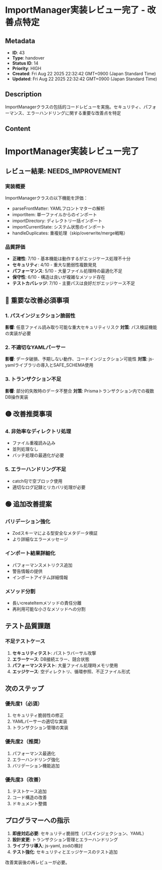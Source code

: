 # ImportManager実装レビュー完了 - 改善点特定

## Metadata

- **ID**: 43
- **Type**: handover
- **Status ID**: 14
- **Priority**: HIGH
- **Created**: Fri Aug 22 2025 22:32:42 GMT+0900 (Japan Standard Time)
- **Updated**: Fri Aug 22 2025 22:32:42 GMT+0900 (Japan Standard Time)

## Description

ImportManagerクラスの包括的コードレビューを実施。セキュリティ、パフォーマンス、エラーハンドリングに関する重要な改善点を特定

## Content

# ImportManager実装レビュー完了

## レビュー結果: NEEDS_IMPROVEMENT

### 実装概要
ImportManagerクラスの以下機能を評価：
- parseFrontMatter: YAMLフロントマターの解析
- importItem: 単一ファイルからのインポート
- importDirectory: ディレクトリ一括インポート
- importCurrentState: システム状態のインポート
- handleDuplicates: 重複処理（skip/overwrite/merge戦略）

### 品質評価
- **正確性**: 7/10 - 基本機能は動作するがエッジケース処理不十分
- **セキュリティ**: 4/10 - 重大な脆弱性複数発見
- **パフォーマンス**: 5/10 - 大量ファイル処理時の最適化不足
- **保守性**: 6/10 - 構造は良いが複雑なメソッド存在
- **テストカバレッジ**: 7/10 - 主要パスは良好だがエッジケース不足

## 🔴 重要な改善必須事項

### 1. パスインジェクション脆弱性
**影響**: 任意ファイル読み取り可能な重大セキュリティリスク
**対策**: パス検証機能の実装が必要

### 2. 不適切なYAMLパーサー
**影響**: データ破損、予期しない動作、コードインジェクション可能性
**対策**: js-yamlライブラリの導入とSAFE_SCHEMA使用

### 3. トランザクション不足
**影響**: 部分的失敗時のデータ不整合
**対策**: Prismaトランザクション内での複数DB操作実装

## 🟡 改善推奨事項

### 4. 非効率なディレクトリ処理
- ファイル重複読み込み
- 並列処理なし
- バッチ処理の最適化が必要

### 5. エラーハンドリング不足
- catch句で空ブロック使用
- 適切なログ記録とリカバリ処理が必要

## 🟢 追加改善提案

### バリデーション強化
- Zodスキーマによる型安全なメタデータ検証
- より詳細なエラーメッセージ

### インポート結果詳細化
- パフォーマンスメトリクス追加
- 警告情報の提供
- インポートアイテム詳細情報

### メソッド分割
- 長いcreateItemメソッドの責任分離
- 再利用可能な小さなメソッドへの分割

## テスト品質課題

### 不足テストケース
1. **セキュリティテスト**: パストラバーサル攻撃
2. **エラーケース**: DB接続エラー、競合状態
3. **パフォーマンステスト**: 大量ファイル処理時メモリ使用
4. **エッジケース**: 空ディレクトリ、循環参照、不正ファイル形式

## 次のステップ

### 優先度1（必須）
1. セキュリティ脆弱性の修正
2. YAMLパーサーの適切な実装
3. トランザクション管理の実装

### 優先度2（推奨）
1. パフォーマンス最適化
2. エラーハンドリング強化
3. バリデーション機能追加

### 優先度3（改善）
1. テストケース追加
2. コード構造の改善
3. ドキュメント整備

## プログラマーへの指示

1. **即座対応必要**: セキュリティ脆弱性（パスインジェクション、YAML）
2. **設計変更**: トランザクション管理とエラーハンドリング
3. **ライブラリ導入**: js-yaml, zodの検討
4. **テスト強化**: セキュリティとエッジケースのテスト追加

改善実装後の再レビューが必要。

